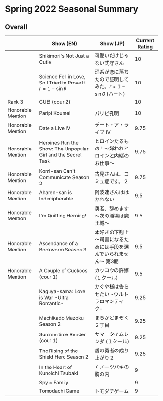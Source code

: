# Spring 2022 Seasonal Summary
## Overall
|                   | Show (EN)                                                         | Show (JP)                                                           | Current Rating |
| ----------------- | ----------------------------------------------------------------- | ------------------------------------------------------------------- | -------------- |
|                   | Shikimori's Not Just a Cutie                                      | 可愛いだけじゃない式守さん                                          | 10         |
|                   | Science Fell in Love, So I Tried to Prove It $r = 1 - \sin\theta$ | 理系が恋に落ちたので証明してみた。$r = 1 - \sin\theta$ (ハート)     | 10             |
| Rank 3            | CUE! (cour 2)                                                              |                                                                     | 10             |
| Honorable Mention | Paripi Koumei                                                     | パリピ孔明                                                          | 10             |
| Honorable Mention | Date a Live IV                                                    | デート・ア・ライブ IV                                               | 9.75           |
| Honorable Mention | Heroines Run the Show: The Unpopular Girl and the Secret Task     | ヒロインたるもの！～嫌われヒロインと内緒のお仕事～                  | 9.75           |
| Honorable Mention | Komi-san Can't Communicate Season 2                               | 古見さんは、コミュ症です。２                                        | 9.75           |
| Honorable Mention | Aharen-san is Indecipherable                                      | 阿波連さんははかれない                                              | 9.5            |
| Honorable Mention | I'm Quitting Heroing!                                             | 勇者、辞めます～次の職場は魔王城～                                  | 9.5            |
| Honorable Mention | Ascendance of a Bookworm Season 3                                 | 本好きの下剋上 ～司書になるためには手段を選んでいられません～ 第3期 | 9.5            |
| Honorable Mention | A Couple of Cuckoos (cour 1)                                               | カッコウの許嫁 (１クール)                                                     | 9.5            |
|                   | Kaguya-sama: Love is War -Ultra Romantic-                         | かぐや様は告らせたい -ウルトラロマンティク-                         | 9.25           |
|                   | Machikado Mazoku Season 2                                         | まちかどまぞく ２丁目                                               | 9.25           |
|                   | Summertime Render (cour 1)                                                | サマータイムレンダ (１クール)                                                 | 9.25           |
|                   | The Rising of the Shield Hero Season 2                            | 盾の勇者の成り上がり２                                              | 9.25           |
|                   | In the Heart of Kunoichi Tsubaki                                  | くノ一ツバキの胸の内                                                | 9              |
|                   | Spy × Family                                                      |                                                                     | 9              |
|                   | Tomodachi Game                                                    | トモダチゲーム                                                      | 9              |
